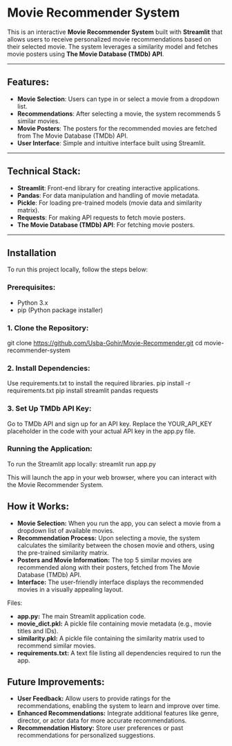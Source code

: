 # Movie Recommender System

This is an interactive **Movie Recommender System** built with **Streamlit** that allows users to receive personalized movie recommendations based on their selected movie. The system leverages a similarity model and fetches movie posters using **The Movie Database (TMDb) API**.

---

## Features:

- **Movie Selection**: Users can type in or select a movie from a dropdown list.
- **Recommendations**: After selecting a movie, the system recommends 5 similar movies.
- **Movie Posters**: The posters for the recommended movies are fetched from The Movie Database (TMDb) API.
- **User Interface**: Simple and intuitive interface built using Streamlit.
  
---

## Technical Stack:

- **Streamlit**: Front-end library for creating interactive applications.
- **Pandas**: For data manipulation and handling of movie metadata.
- **Pickle**: For loading pre-trained models (movie data and similarity matrix).
- **Requests**: For making API requests to fetch movie posters.
- **The Movie Database (TMDb) API**: For fetching movie posters.

---

## Installation

To run this project locally, follow the steps below:

### Prerequisites:

- Python 3.x
- pip (Python package installer)

### 1. Clone the Repository:


git clone https://github.com/Usba-Gohir/Movie-Recommender.git
cd movie-recommender-system

### 2. Install Dependencies:
Use requirements.txt to install the required libraries.
pip install -r requirements.txt
pip install streamlit pandas requests

### 3. Set Up TMDb API Key:
Go to TMDb API and sign up for an API key.
Replace the YOUR_API_KEY placeholder in the code with your actual API key in the app.py file.

### Running the Application:
To run the Streamlit app locally:
streamlit run app.py

This will launch the app in your web browser, where you can interact with the Movie Recommender System.

## How it Works:

- **Movie Selection:** When you run the app, you can select a movie from a dropdown list of available movies.
- **Recommendation Process:** Upon selecting a movie, the system calculates the similarity between the chosen movie and others, using the pre-trained similarity matrix.
- **Posters and Movie Information:** The top 5 similar movies are recommended along with their posters, fetched from The Movie Database (TMDb) API.
- **Interface:** The user-friendly interface displays the recommended movies in a visually appealing layout.

Files:
- **app.py:** The main Streamlit application code.
- **movie_dict.pkl:** A pickle file containing movie metadata (e.g., movie titles and IDs).
- **similarity.pkl:** A pickle file containing the similarity matrix used to recommend similar movies.
- **requirements.txt:** A text file listing all dependencies required to run the app.

## Future Improvements:
- **User Feedback:** Allow users to provide ratings for the recommendations, enabling the system to learn and improve over time.
- **Enhanced Recommendations:** Integrate additional features like genre, director, or actor data for more accurate recommendations.
- **Recommendation History:** Store user preferences or past recommendations for personalized suggestions.

